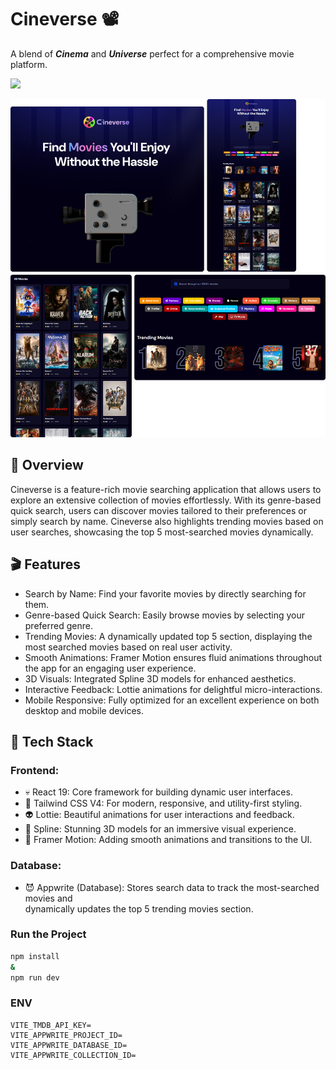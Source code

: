 # Cineverse 📽️

A blend of ***Cinema*** and ***Universe*** perfect for a comprehensive movie platform.

<img src="https://go-skill-icons.vercel.app/api/icons?i=react,tailwind,appwrite,api" />

![Cineverse App Demo](./cover/cineverseBG.png)

## 🍿 Overview
Cineverse is a feature-rich movie searching application that allows users to explore an extensive collection of movies effortlessly. With its genre-based quick search, users can discover movies tailored to their preferences or simply search by name. Cineverse also highlights trending movies based on user searches, showcasing the top 5 most-searched movies dynamically.

## 🎬 Features
- Search by Name: Find your favorite movies by directly searching for them.
- Genre-based Quick Search: Easily browse movies by selecting your preferred genre.
- Trending Movies: A dynamically updated top 5 section, displaying the most searched movies based on real user activity.
- Smooth Animations: Framer Motion ensures fluid animations throughout the app for an engaging user experience.
- 3D Visuals: Integrated Spline 3D models for enhanced aesthetics.
- Interactive Feedback: Lottie animations for delightful micro-interactions.
- Mobile Responsive: Fully optimized for an excellent experience on both desktop and mobile devices.

## 🎦 Tech Stack

### Frontend:

- 💀 React 19: Core framework for building dynamic user interfaces.
- 👻 Tailwind CSS V4: For modern, responsive, and utility-first styling.
- 👽 Lottie: Beautiful animations for user interactions and feedback.
- 👾 Spline: Stunning 3D models for an immersive visual experience.
- 🤖 Framer Motion: Adding smooth animations and transitions to the UI.

### Database:

- 😈 Appwrite (Database): Stores search data to track the most-searched movies and <br /> dynamically updates the top 5 trending movies section.

### Run the Project
```bash
npm install
&
npm run dev
```

### ENV
```dotenv
VITE_TMDB_API_KEY=
VITE_APPWRITE_PROJECT_ID=
VITE_APPWRITE_DATABASE_ID=
VITE_APPWRITE_COLLECTION_ID=
```